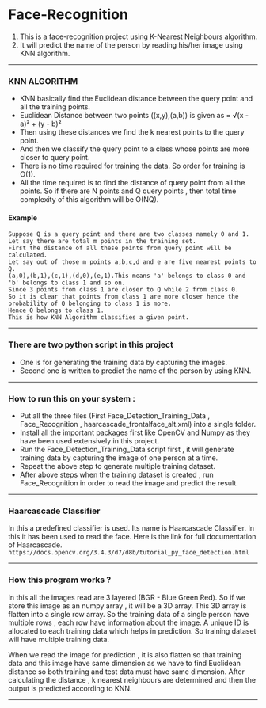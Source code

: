 # Face-Recognition
1. This is a face-recognition project using K-Nearest Neighbours algorithm.
2. It will predict the name of the person by reading his/her image using KNN algorithm.
---
### KNN ALGORITHM
* KNN basically find the Euclidean distance between the query point and all the training points.
* Euclidean Distance between two points ((x,y),(a,b)) is given as  = √(x - a)² + (y - b)²
* Then using these distances we find the k nearest points to the query point.
* And then we classify the query point to a class whose points are more closer to query point.
* There is no time required for training the data. So order for training is O(1).
* All the time required is to find the distance of query point from all the points. So if there are N points and Q query points ,
 then total time complexity of this algorithm will be O(NQ).
 #### Example
```
Suppose Q is a query point and there are two classes namely 0 and 1.
Let say there are total m points in the training set. 
First the distance of all these points from query point will be calculated.
Let say out of those m points a,b,c,d and e are five nearest points to Q. 
(a,0),(b,1),(c,1),(d,0),(e,1).This means 'a' belongs to class 0 and 'b' belongs to class 1 and so on.
Since 3 points from class 1 are closer to Q while 2 from class 0. 
So it is clear that points from class 1 are more closer hence the probability of Q belonging to class 1 is more.
Hence Q belongs to class 1.
This is how KNN Algorithm classifies a given point.
```
---
### There are two python script in this project
* One is for generating the training data by capturing the images.
* Second one is written to predict the name of the person by using KNN.
---

### How to run this on your system :
* Put all the three files (First Face_Detection_Training_Data , Face_Recognition , haarcascade_frontalface_alt.xml) into a single folder.
* Install all the important packages first like OpenCV and Numpy as they have been used extensively in this project. 
* Run the Face_Detection_Training_Data script first , it will generate training data by capturing the image of one person at a time.
* Repeat the above step to generate multiple training dataset.
* After above steps when the training dataset is created , run Face_Recognition in order to read the image and predict the result.

---

### Haarcascade Classifier

In this a predefined classifier is used. Its name is Haarcascade Classifier. In this it has been used to read the face.
Here is the link for full documentation of Haarcascade.  ``` https://docs.opencv.org/3.4.3/d7/d8b/tutorial_py_face_detection.html ```

---

### How this program works ? 
In this all the images read are 3 layered (BGR - Blue Green Red).  So if we store this image as an numpy array , it will be a 3D array.
This 3D array is flatten into a single row array. So the training data of a single person have multiple rows , each row have information about the image. A unique ID is allocated to each training data which helps in prediction. So training dataset will have multiple training data. 

When we read the image for prediction , it is also flatten so that training data and this image have same dimension as we have to find Euclidean distance so both training and test data must have same dimension. After calculating the distance , k nearest neighbours are determined and then the output is predicted according to KNN.

---



